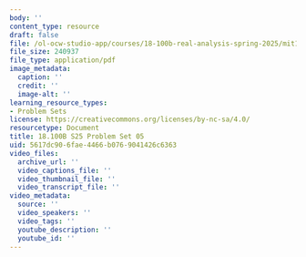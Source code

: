 ```yaml
---
body: ''
content_type: resource
draft: false
file: /ol-ocw-studio-app/courses/18-100b-real-analysis-spring-2025/mit18_100b_s25_pset05.pdf
file_size: 240937
file_type: application/pdf
image_metadata:
  caption: ''
  credit: ''
  image-alt: ''
learning_resource_types:
- Problem Sets
license: https://creativecommons.org/licenses/by-nc-sa/4.0/
resourcetype: Document
title: 18.100B S25 Problem Set 05
uid: 5617dc90-6fae-4466-b076-9041426c6363
video_files:
  archive_url: ''
  video_captions_file: ''
  video_thumbnail_file: ''
  video_transcript_file: ''
video_metadata:
  source: ''
  video_speakers: ''
  video_tags: ''
  youtube_description: ''
  youtube_id: ''
---
```

